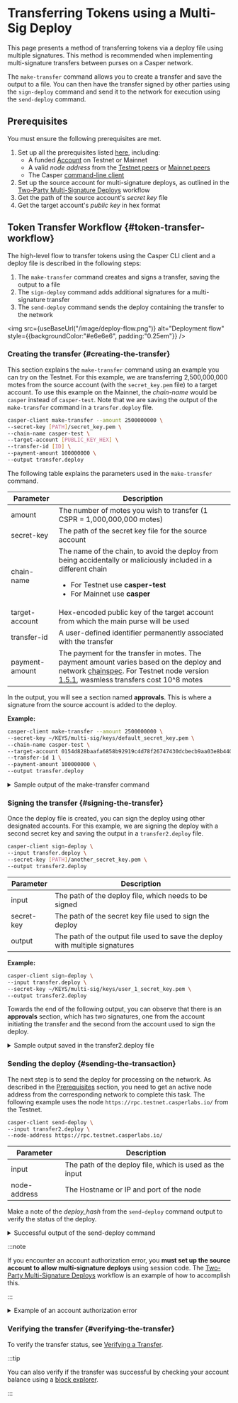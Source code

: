 

# Transferring Tokens using a Multi-Sig Deploy

This page presents a method of transferring tokens via a deploy file using multiple signatures. This method is recommended when implementing multi-signature transfers between purses on a Casper network.

The `make-transfer` command allows you to create a transfer and save the output to a file. You can then have the transfer signed by other parties using the `sign-deploy` command and send it to the network for execution using the `send-deploy` command.

## Prerequisites

You must ensure the following prerequisites are met.

1. Set up all the prerequisites listed [here](../../prerequisites.md), including:
    - A funded [Account](../../prerequisites.md#setting-up-an-account) on Testnet or Mainnet
    - A valid _node address_ from the [Testnet peers](https://testnet.cspr.live/tools/peers) or [Mainnet peers](https://cspr.live/tools/peers)
    - The Casper [command-line client](../../prerequisites.md#install-casper-client)
2. Set up the source account for multi-signature deploys, as outlined in the [Two-Party Multi-Signature Deploys](../../../resources/advanced/two-party-multi-sig.md) workflow
3. Get the path of the source account's _secret key_ file
4. Get the target account's _public key_ in hex format

## Token Transfer Workflow {#token-transfer-workflow}

The high-level flow to transfer tokens using the Casper CLI client and a deploy file is described in the following steps:

1. The `make-transfer` command creates and signs a transfer, saving the output to a file
2. The `sign-deploy` command adds additional signatures for a multi-signature transfer
3. The `send-deploy` command sends the deploy containing the transfer to the network

<img src={useBaseUrl("/image/deploy-flow.png")} alt="Deployment flow" style={{backgroundColor:"#e6e6e6", padding:"0.25em"}} />

### Creating the transfer {#creating-the-transfer}

This section explains the `make-transfer` command using an example you can try on the Testnet. For this example, we are transferring 2,500,000,000 motes from the source account (with the `secret_key.pem` file) to a target account. To use this example on the Mainnet, the _chain-name_ would be `casper` instead of `casper-test`. Note that we are saving the output of the `make-transfer` command in a `transfer.deploy` file.

```bash
casper-client make-transfer --amount 2500000000 \
--secret-key [PATH]/secret_key.pem \
--chain-name casper-test \
--target-account [PUBLIC_KEY_HEX] \
--transfer-id [ID] \
--payment-amount 100000000 \
--output transfer.deploy
```

The following table explains the parameters used in the `make-transfer` command.

| Parameter | Description |
| --- | --- |
| amount | The number of motes you wish to transfer (1 CSPR = 1,000,000,000 motes) |
| secret-key | The path of the secret key file for the source account |
| chain-name | The name of the chain, to avoid the deploy from being accidentally or maliciously included in a different chain <ul><li>For Testnet use **casper-test**</li><li>For Mainnet use **casper**</li></ul> |
| target-account | Hex-encoded public key of the target account from which the main purse will be used |
| transfer-id | A user-defined identifier permanently associated with the transfer |
| payment-amount | The payment for the transfer in motes. The payment amount varies based on the deploy and network [chainspec](../../../concepts/glossary/C.md#chainspec). For Testnet node version [1.5.1](https://github.com/casper-network/casper-node/blob/release-1.5.1/resources/production/chainspec.toml), wasmless transfers cost 10^8 motes |

In the output, you will see a section named **approvals**. This is where a signature from the source account is added to the deploy.

**Example:**

```bash
casper-client make-transfer --amount 2500000000 \
--secret-key ~/KEYS/multi-sig/keys/default_secret_key.pem \
--chain-name casper-test \
--target-account 0154d828baafa6858b92919c4d78f26747430dcbecb9aa03e8b44077dc6266cabf \
--transfer-id 1 \
--payment-amount 100000000 \
--output transfer.deploy
```

<details>
<summary>Sample output of the make-transfer command</summary>

```json
{
  "hash": "88c49fa9108485397a330f294914a6c2d614c581fbe0a31de1a954baad6d709b",
  "header": {
    "account": "01360af61b50cdcb7b92cffe2c99315d413d34ef77fadee0c105cc4f1d4120f986",
    "timestamp": "2023-10-12T19:14:22.080Z",
    "ttl": "30m",
    "gas_price": 1,
    "body_hash": "1bb7436d4703816b5cbeef245dd83c0520f1c7173cdf609c664a29487cc5de1c",
    "dependencies": [],
    "chain_name": "casper-test"
  },
  "payment": {
    "ModuleBytes": {
      "module_bytes": "",
      "args": [
        [
          "amount",
          {
            "cl_type": "U512",
            "bytes": "0400e1f505",
            "parsed": "100000000"
          }
        ]
      ]
    }
  },
  "session": {
    "Transfer": {
      "args": [
        [
          "amount",
          {
            "cl_type": "U512",
            "bytes": "0400f90295",
            "parsed": "2500000000"
          }
        ],
        [
          "target",
          {
            "cl_type": "PublicKey",
            "bytes": "0154d828baafa6858b92919c4d78f26747430dcbecb9aa03e8b44077dc6266cabf",
            "parsed": "0154d828baafa6858b92919c4d78f26747430dcbecb9aa03e8b44077dc6266cabf"
          }
        ],
        [
          "id",
          {
            "cl_type": {
              "Option": "U64"
            },
            "bytes": "010100000000000000",
            "parsed": 1
          }
        ]
      ]
    }
  },
  "approvals": [
    {
      "signer": "01360af61b50cdcb7b92cffe2c99315d413d34ef77fadee0c105cc4f1d4120f986",
      "signature": "015e0db50b174f3627e0e27cb503f0836b30bd0e0f2c4b989366b0df57500a1cb2b0945408c938bc3c33c40dab59a9c6af6f4e01e474330cd27262bfc87680030e"
    }
  ]
}
```

</details>

### Signing the transfer {#signing-the-transfer}

Once the deploy file is created, you can sign the deploy using other designated accounts. For this example, we are signing the deploy with a second secret key and saving the output in a `transfer2.deploy` file.

```bash
casper-client sign-deploy \
--input transfer.deploy \
--secret-key [PATH]/another_secret_key.pem \
--output transfer2.deploy
```

| Parameter    | Description                                                          |
| ------------ | -------------------------------------------------------------------- |
| input        | The path of the deploy file, which needs to be signed                |
| secret-key   | The path of the secret key file used to sign the deploy              |
| output       | The path of the output file used to save the deploy with multiple signatures |

**Example:**

```bash
casper-client sign-deploy \
--input transfer.deploy \
--secret-key ~/KEYS/multi-sig/keys/user_1_secret_key.pem \
--output transfer2.deploy
```

Towards the end of the following output, you can observe that there is an **approvals** section, which has two signatures, one from the account initiating the transfer and the second from the account used to sign the deploy.

<details>
<summary>Sample output saved in the transfer2.deploy file</summary>

```json
{
  "hash": "88c49fa9108485397a330f294914a6c2d614c581fbe0a31de1a954baad6d709b",
  "header": {
    "account": "01360af61b50cdcb7b92cffe2c99315d413d34ef77fadee0c105cc4f1d4120f986",
    "timestamp": "2023-10-12T19:14:22.080Z",
    "ttl": "30m",
    "gas_price": 1,
    "body_hash": "1bb7436d4703816b5cbeef245dd83c0520f1c7173cdf609c664a29487cc5de1c",
    "dependencies": [],
    "chain_name": "casper-test"
  },
  "payment": {
    "ModuleBytes": {
      "module_bytes": "",
      "args": [
        [
          "amount",
          {
            "cl_type": "U512",
            "bytes": "0400e1f505",
            "parsed": "100000000"
          }
        ]
      ]
    }
  },
  "session": {
    "Transfer": {
      "args": [
        [
          "amount",
          {
            "cl_type": "U512",
            "bytes": "0400f90295",
            "parsed": "2500000000"
          }
        ],
        [
          "target",
          {
            "cl_type": "PublicKey",
            "bytes": "0154d828baafa6858b92919c4d78f26747430dcbecb9aa03e8b44077dc6266cabf",
            "parsed": "0154d828baafa6858b92919c4d78f26747430dcbecb9aa03e8b44077dc6266cabf"
          }
        ],
        [
          "id",
          {
            "cl_type": {
              "Option": "U64"
            },
            "bytes": "010100000000000000",
            "parsed": 1
          }
        ]
      ]
    }
  },
  "approvals": [
    {
      "signer": "01360af61b50cdcb7b92cffe2c99315d413d34ef77fadee0c105cc4f1d4120f986",
      "signature": "015e0db50b174f3627e0e27cb503f0836b30bd0e0f2c4b989366b0df57500a1cb2b0945408c938bc3c33c40dab59a9c6af6f4e01e474330cd27262bfc87680030e"
    },
    {
      "signer": "01e3d3392c2e0b943abe709b25de5c353e5e1e9d95c7a76e3dd343d8aa1aa08d51",
      "signature": "017793ad52d27393b1aa8ff5bb9bdbcb48708910d6cdabd9a89b44690ca174edf8924aad340bf901ac343391cb4cba7cf4db07390372f28ecf471fd522e0b63803"
    }
  ]
}
```

</details>

### Sending the deploy {#sending-the-transaction}

The next step is to send the deploy for processing on the network. As described in the [Prerequisites](#prerequisites) section, you need to get an active node address from the corresponding network to complete this task. The following example uses the node `https://rpc.testnet.casperlabs.io/` from the Testnet.

```bash
casper-client send-deploy \
--input transfer2.deploy \
--node-address https://rpc.testnet.casperlabs.io/ 
```

| Parameter    | Description                                                          |
| ------------ | -------------------------------------------------------------------- |
| input        | The path of the deploy file, which is used as the input              |
| node-address | The Hostname or IP and port of the node                              |

Make a note of the *deploy_hash* from the `send-deploy` command output to verify the status of the deploy.

<details>
<summary>Successful output of the send-deploy command</summary>

```json
{
  "jsonrpc": "2.0",
  "id": -818883417884028030,
  "result": {
    "api_version": "1.5.3",
    "deploy_hash": "88c49fa9108485397a330f294914a6c2d614c581fbe0a31de1a954baad6d709b"
  }
}
```

</details>

:::note

If you encounter an account authorization error, you **must set up the source account to allow multi-signature deploys** using session code. The [Two-Party Multi-Signature Deploys](../../../resources/advanced/two-party-multi-sig.md) workflow is an example of how to accomplish this.

:::

<details>
<summary>Example of an account authorization error</summary>

```json
{
  "code": -32008,
  "message": "deploy parameter failure: account authorization invalid at prestate_hash: 5f0392de8ac3512a48a110acfc5bc10d4a6a07109b350ae14cbec0428656c8ac"
}
```

</details>


###  Verifying the transfer {#verifying-the-transfer}

To verify the transfer status, see [Verifying a Transfer](./verify-transfer.md).

:::tip 

You can also verify if the transfer was successful by checking your account balance using a [block explorer](../../../users/block-explorer.md). 

:::
